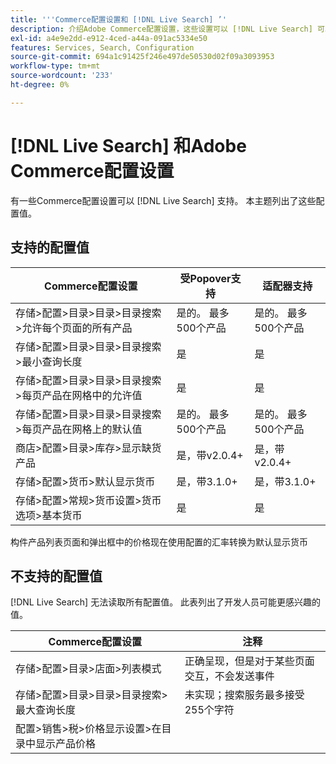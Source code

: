 ```yaml
---
title: '''Commerce配置设置和 [!DNL Live Search] ’'
description: 介绍Adobe Commerce配置设置，这些设置可以 [!DNL Live Search] 可以阅读。
exl-id: a4e9e2dd-e912-4ced-a44a-091ac5334e50
features: Services, Search, Configuration
source-git-commit: 694a1c91425f246e497de50530d02f09a3093953
workflow-type: tm+mt
source-wordcount: '233'
ht-degree: 0%

---
```


# [!DNL Live Search] 和Adobe Commerce配置设置

有一些Commerce配置设置可以 [!DNL Live Search] 支持。 本主题列出了这些配置值。

## 支持的配置值

| Commerce配置设置 | 受Popover支持 | 适配器支持 |
|---|---|---|
| 存储>配置>目录>目录>目录搜索>允许每个页面的所有产品 | 是的。 最多500个产品 | 是的。 最多500个产品 |
| 存储>配置>目录>目录>目录搜索>最小查询长度 | 是 | 是 |
| 存储>配置>目录>目录>目录搜索>每页产品在网格中的允许值 | 是 | 是 |
| 存储>配置>目录>目录>目录搜索>每页产品在网格上的默认值 | 是的。 最多500个产品 | 是的。 最多500个产品 |
| 商店>配置>目录>库存>显示缺货产品 | 是，带v2.0.4+ | 是，带v2.0.4+ |
| 存储>配置>货币>默认显示货币 | 是，带3.1.0+ | 是，带3.1.0+ |
| 存储>配置>常规>货币设置>货币选项>基本货币 | 是 | 是 |

构件产品列表页面和弹出框中的价格现在使用配置的汇率转换为默认显示货币

## 不支持的配置值

[!DNL Live Search] 无法读取所有配置值。 此表列出了开发人员可能更感兴趣的值。

| Commerce配置设置 | 注释 |
|---|---|
| 存储>配置>目录>店面>列表模式 | 正确呈现，但是对于某些页面交互，不会发送事件 |
| 存储>配置>目录>目录>目录搜索>最大查询长度 | 未实现；搜索服务最多接受255个字符 |
| 配置>销售>税>价格显示设置>在目录中显示产品价格 |  |
